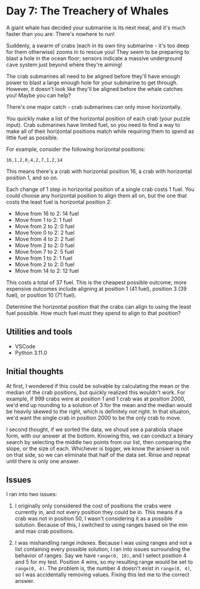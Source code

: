# Day 7: The Treachery of Whales

A giant whale has decided your submarine is its next meal, and it's much faster than you are. There's nowhere to run!

Suddenly, a swarm of crabs (each in its own tiny submarine - it's too deep for them otherwise) zooms in to rescue you! They seem to be preparing to blast a hole in the ocean floor; sensors indicate a massive underground cave system just beyond where they're aiming!

The crab submarines all need to be aligned before they'll have enough power to blast a large enough hole for your submarine to get through. However, it doesn't look like they'll be aligned before the whale catches you! Maybe you can help?

There's one major catch - crab submarines can only move horizontally.

You quickly make a list of the horizontal position of each crab (your puzzle input). Crab submarines have limited fuel, so you need to find a way to make all of their horizontal positions match while requiring them to spend as little fuel as possible.

For example, consider the following horizontal positions:

`16,1,2,0,4,2,7,1,2,14`

This means there's a crab with horizontal position 16, a crab with horizontal position 1, and so on.

Each change of 1 step in horizontal position of a single crab costs 1 fuel. You could choose any horizontal position to align them all on, but the one that costs the least fuel is horizontal position 2:

- Move from 16 to 2: 14 fuel
- Move from 1 to 2: 1 fuel
- Move from 2 to 2: 0 fuel
- Move from 0 to 2: 2 fuel
- Move from 4 to 2: 2 fuel
- Move from 2 to 2: 0 fuel
- Move from 7 to 2: 5 fuel
- Move from 1 to 2: 1 fuel
- Move from 2 to 2: 0 fuel
- Move from 14 to 2: 12 fuel

This costs a total of 37 fuel. This is the cheapest possible outcome; more expensive outcomes include aligning at position 1 (41 fuel), position 3 (39 fuel), or position 10 (71 fuel).

Determine the horizontal position that the crabs can align to using the least fuel possible. How much fuel must they spend to align to that position?

## Utilities and tools

- VSCode
- Python 3.11.0

## Initial thoughts

At first, I wondered if this could be solvable by calculating the mean or the median of the crab positions, but quickly realized this wouldn't work. For example, if 999 crabs were at position 1 and 1 crab was at position 2000, we'd end up rounding to a solution of 3 for the mean and the median would be heavily skewed to the right, which is definitely *not* right. In that situaton, we'd want the single crab in position 2000 to be the only crab to move.

I second thought, if we sorted the data, we shoud see a parabola shape form, with our answer at the bottom. Knowing this, we can conduct a binary search by selecting the middle two points from our list, then comparing the slope, or the size of each. Whichever is bigger, we know the answer is not on that side, so we can eliminate that half of the data set. Rinse and repeat until there is only one answer.

## Issues

I ran into two issues:

1. I originally only considered the cost of positions the crabs were currently in, and not every position they could be in. This means if a crab was not in position 50, I wasn't considering it as a possible solution. Because of this, I switched to using ranges based on the min and max crab positions.

2. I was mishandling range indexes. Because I was using ranges and not a list containing every possible solution, I ran into issues surrounding the behavior of ranges. Say we have `range(0, 10)`, and I select position 4 and 5 for my test. Position 4 wins, so my resulting range would be set to `range(0, 4)`. The problem is, the number 4 doesn't exist in `range(0, 4)`, so I was accidentally removing values. Fixing this led me to the correct answer.
